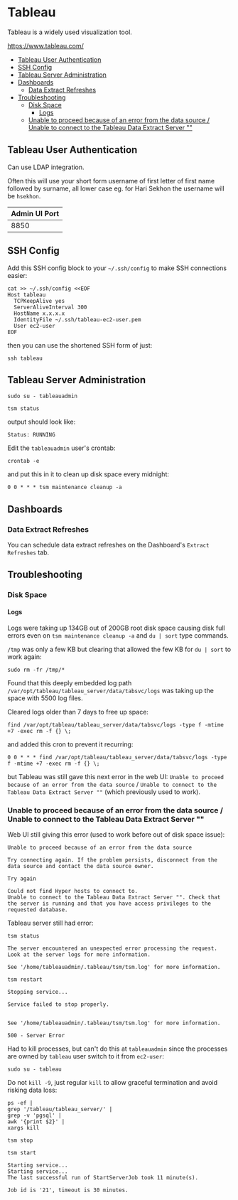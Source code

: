 # Tableau

Tableau is a widely used visualization tool.

<https://www.tableau.com/>

<!-- INDEX_START -->

- [Tableau User Authentication](#tableau-user-authentication)
- [SSH Config](#ssh-config)
- [Tableau Server Administration](#tableau-server-administration)
- [Dashboards](#dashboards)
  - [Data Extract Refreshes](#data-extract-refreshes)
- [Troubleshooting](#troubleshooting)
  - [Disk Space](#disk-space)
    - [Logs](#logs)
  - [Unable to proceed because of an error from the data source / Unable to connect to the Tableau Data Extract Server ""](#unable-to-proceed-because-of-an-error-from-the-data-source--unable-to-connect-to-the-tableau-data-extract-server-)

<!-- INDEX_END -->

## Tableau User Authentication

Can use LDAP integration.

Often this will use your short form username of first letter of first name followed by surname,
all lower case eg. for Hari Sekhon the username will be `hsekhon`.

| Admin UI Port |
|---------------|
| 8850          |

## SSH Config

Add this SSH config block to your `~/.ssh/config` to make SSH connections easier:

```sshconfig
cat >> ~/.ssh/config <<EOF
Host tableau
  TCPKeepAlive yes
  ServerAliveInterval 300
  HostName x.x.x.x
  IdentityFile ~/.ssh/tableau-ec2-user.pem
  User ec2-user
EOF
```

then you can use the shortened SSH form of just:

```shell
ssh tableau
```

## Tableau Server Administration

```shell
sudo su - tableauadmin
```

```shell
tsm status
```

output should look like:

```text
Status: RUNNING
```

Edit the `tableauadmin` user's crontab:

```shell
crontab -e
```

and put this in it to clean up disk space every midnight:

```crontab
0 0 * * * tsm maintenance cleanup -a
```

## Dashboards

### Data Extract Refreshes

You can schedule data extract refreshes on the Dashboard's `Extract Refreshes` tab.

## Troubleshooting

### Disk Space

#### Logs

Logs were taking up 134GB out of 200GB root disk space causing disk full errors even on `tsm maintenance cleanup -a`
and `du | sort` type commands.

`/tmp` was only a few KB but clearing that allowed the few KB for `du | sort` to work again:

```shell
sudo rm -fr /tmp/*
```

Found that this deeply embedded log path `/var/opt/tableau/tableau_server/data/tabsvc/logs` was taking up the space
with 5500 log files.

Cleared logs older than 7 days to free up space:

```shell
find /var/opt/tableau/tableau_server/data/tabsvc/logs -type f -mtime +7 -exec rm -f {} \;
```

and added this cron to prevent it recurring:

```shell
0 0 * * * find /var/opt/tableau/tableau_server/data/tabsvc/logs -type f -mtime +7 -exec rm -f {} \;
```

but Tableau was still gave this next error in the web UI: `Unable to proceed because of an error from the data
source` / `Unable to connect to the Tableau Data Extract Server ""` (which previously used to work).

### Unable to proceed because of an error from the data source / Unable to connect to the Tableau Data Extract Server ""

Web UI still giving this error (used to work before out of disk space issue):

```text
Unable to proceed because of an error from the data source

Try connecting again. If the problem persists, disconnect from the data source and contact the data source owner.

Try again

Could not find Hyper hosts to connect to.
Unable to connect to the Tableau Data Extract Server "". Check that the server is running and that you have access privileges to the requested database.
```

Tableau server still had error:

```shell
tsm status
```

```text
The server encountered an unexpected error processing the request. Look at the server logs for more information.

See '/home/tableauadmin/.tableau/tsm/tsm.log' for more information.
```

```shell
tsm restart
```

```text
Stopping service...

Service failed to stop properly.


See '/home/tableauadmin/.tableau/tsm/tsm.log' for more information.

500 - Server Error
```

Had to kill processes, but can't do this at `tableauadmin` since the processes are owned by `tableau` user switch to
it from `ec2-user`:

```shell
sudo su - tableau
```

Do not `kill -9`, just regular `kill` to allow graceful termination and avoid risking data loss:

```shell
ps -ef |
grep '/tableau/tableau_server/' |
grep -v 'pgsql' |
awk '{print $2}' |
xargs kill
```

```shell
tsm stop
```

```shell
tsm start
```

```text
Starting service...
Starting service...
The last successful run of StartServerJob took 11 minute(s).

Job id is '21', timeout is 30 minutes.
```
